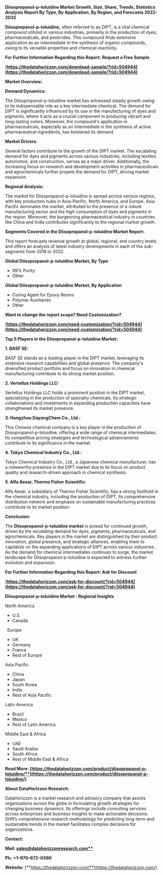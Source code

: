 ﻿**Diisopropanol-p-toluidine  Market Growth, Size, Share, Trends, Statistics Analysis Report By Type, By Application, By Region, and Forecasts 2022-2032**


**Diisopropanol-p-toluidine,** often referred to as DIPT, is a vital chemical compound utilized in various industries, primarily in the production of dyes, pharmaceuticals, and pesticides. This compound finds extensive application as an intermediate in the synthesis of organic compounds, owing to its versatile properties and chemical reactivity. 

**For Further Information Regarding this Report: Request a Free Sample**	

[**https://thedatahorizzon.com/download-sample/?rid=504944](https://thedatahorizzon.com/download-sample/?rid=504944)** 

**Market Overview:**

**Demand Dynamics:**

The Diisopropanol-p-toluidine market has witnessed steady growth owing to its indispensable role as a key intermediate chemical. The demand for DIPT is significantly influenced by its use in the manufacturing of dyes and pigments, where it acts as a crucial component in producing vibrant and long-lasting colors. Moreover, the compound's application in pharmaceuticals, especially as an intermediate in the synthesis of active pharmaceutical ingredients, has bolstered its demand.

**Market Drivers:**

Several factors contribute to the growth of the DIPT market. The escalating demand for dyes and pigments across various industries, including textiles, automotive, and construction, serves as a major driver. Additionally, the increasing focus on research and development activities in pharmaceuticals and agrochemicals further propels the demand for DIPT, driving market expansion.

**Regional Analysis:**

The market for Diisopropanol-p-toluidine is spread across various regions, with key production hubs in Asia-Pacific, North America, and Europe. Asia-Pacific dominates the market, attributed to the presence of a robust manufacturing sector and the high consumption of dyes and pigments in the region. Moreover, the burgeoning pharmaceutical industry in countries like China and India contributes significantly to the regional market growth.

**Segments Covered in the Diisopropanol-p-toluidine Market Report:** 

This report forecasts revenue growth at global, regional, and country levels and offers an analysis of latest industry developments in each of the sub-segments from 2018 to 2032.

**Global Diisopropanol-p-toluidine Market, By Type**

- 99% Purity
- Other

**Global Diisopropanol-p-toluidine Market, By Application**

- Curing Agent for Epoxy Resins
- Polymer Auxiliaries
- Other

**Want to change the report scope? Need Customization?**

[**https://thedatahorizzon.com/need-customization/?rid=504944](https://thedatahorizzon.com/need-customization/?rid=504944)** 

**Top 5 Players in the Diisopropanol-p-toluidine Market:**

**1. BASF SE:**

BASF SE stands as a leading player in the DIPT market, leveraging its extensive research capabilities and global presence. The company's diversified product portfolio and focus on innovation in chemical manufacturing contribute to its strong market position.

**2. Vertellus Holdings LLC:**

Vertellus Holdings LLC holds a prominent position in the DIPT market, specializing in the production of specialty chemicals. Its strategic collaborations and investments in expanding production capacities have strengthened its market presence.

**3. Hangzhou DayangChem Co., Ltd.:**

This Chinese chemical company is a key player in the production of Diisopropanol-p-toluidine, offering a wide range of chemical intermediates. Its competitive pricing strategies and technological advancements contribute to its significance in the market.

**4. Tokyo Chemical Industry Co., Ltd.:**

Tokyo Chemical Industry Co., Ltd., a Japanese chemical manufacturer, has a noteworthy presence in the DIPT market due to its focus on product quality and research-driven approach in chemical synthesis.

**5. Alfa Aesar, Thermo Fisher Scientific:**

Alfa Aesar, a subsidiary of Thermo Fisher Scientific, has a strong foothold in the chemical industry, including the production of DIPT. Its comprehensive distribution network and emphasis on sustainable manufacturing practices contribute to its market position.

**Conclusion:**

The **Diisopropanol-p-toluidine market** is poised for continued growth, driven by the escalating demand for dyes, pigments, pharmaceuticals, and agrochemicals. Key players in the market are distinguished by their product innovation, global presence, and strategic alliances, enabling them to capitalize on the expanding applications of DIPT across various industries. As the demand for chemical intermediates continues to surge, the market landscape for Diisopropanol-p-toluidine is expected to witness further evolution and expansion.

**For Further Information Regarding this Report: Ask for Discount**	

[**https://thedatahorizzon.com/ask-for-discount/?rid=504944](https://thedatahorizzon.com/ask-for-discount/?rid=504944)** 

**Diisopropanol-p-toluidine Market : Regional Insights**

North America

- U.S.
- Canada

` `Europe

- UK
- Germany
- France
- Rest of Europe

Asia Pacific

- China
- Japan
- South Korea
- India
- Rest of Asia Pacific

Latin America

- Brazil
- Mexico
- Rest of Latin America

Middle East & Africa

- UAE
- Saudi Arabia
- South Africa
- Rest of Middle East & Africa

**Read More: [https://thedatahorizzon.com/product/diisopropanol-p-toluidine/**](https://thedatahorizzon.com/product/diisopropanol-p-toluidine/)** 

**About DataHorizzon Research:**

DataHorizzon is a market research and advisory company that assists organizations across the globe in formulating growth strategies for changing business dynamics. Its offerings include consulting services across enterprises and business insights to make actionable decisions. DHR’s comprehensive research methodology for predicting long-term and sustainable trends in the market facilitates complex decisions for organizations.

**Contact:**

**Mail: [sales@datahorizzonresearch.com**](mailto:sales@datahorizzonresearch.com)**

**Ph:** **+1–970–672–0390**

**Website:** [**https://thedatahorizzon.com/**](https://thedatahorizzon.com/)

